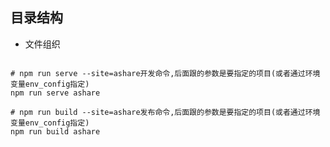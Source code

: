## 目录结构
* 文件组织

```shell
```

```shell
# npm run serve --site=ashare开发命令,后面跟的参数是要指定的项目(或者通过环境变量env_config指定)
npm run serve ashare

# npm run build --site=ashare发布命令,后面跟的参数是要指定的项目(或者通过环境变量env_config指定)
npm run build ashare
```
